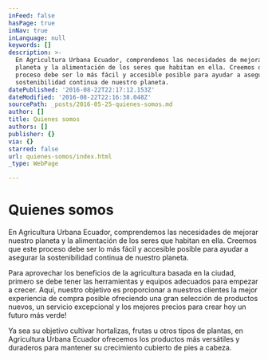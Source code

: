 ```yaml
---
inFeed: false
hasPage: true
inNav: true
inLanguage: null
keywords: []
description: >-
  En Agricultura Urbana Ecuador, comprendemos las necesidades de mejorar nuestro
  planeta y la alimentación de los seres que habitan en ella. Creemos que este
  proceso debe ser lo más fácil y accesible posible para ayudar a asegurar la
  sostenibilidad continua de nuestro planeta.
datePublished: '2016-08-22T22:17:12.153Z'
dateModified: '2016-08-22T22:16:38.048Z'
sourcePath: _posts/2016-05-25-quienes-somos.md
author: []
title: Quienes somos
authors: []
publisher: {}
via: {}
starred: false
url: quienes-somos/index.html
_type: WebPage

---
```

# Quienes somos

En Agricultura Urbana Ecuador, comprendemos las necesidades de mejorar nuestro planeta y la alimentación de los seres que habitan en ella. Creemos que este proceso debe ser lo más fácil y accesible posible para ayudar a asegurar la sostenibilidad continua de nuestro planeta.

Para aprovechar los beneficios de la agricultura basada en la ciudad, primero se debe tener las herramientas y equipos adecuados para empezar a crecer. Aquí, nuestro objetivo es proporcionar a nuestros clientes la mejor experiencia de compra posible ofreciendo una gran selección de productos nuevos, un servicio excepcional y los mejores precios para crear hoy un futuro más verde!

Ya sea su objetivo cultivar hortalizas, frutas u otros tipos de plantas, en Agricultura Urbana Ecuador ofrecemos los productos más versátiles y duraderos para mantener su crecimiento cubierto de pies a cabeza.